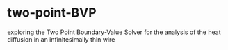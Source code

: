 # two-point-BVP
exploring the Two Point Boundary-Value Solver for the analysis of the heat diffusion in an infinitesimally thin wire
